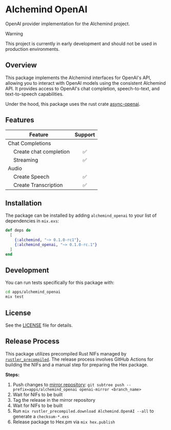 # Alchemind OpenAI

OpenAI provider implementation for the Alchemind project.

> [!WARNING]  
> This project is currently in early development and should not be used in production environments.

## Overview

This package implements the Alchemind interfaces for OpenAI's API, allowing you to interact with OpenAI models using the consistent Alchemind API. It provides access to OpenAI's chat completion, speech-to-text, and text-to-speech capabilities.

Under the hood, this package uses the rust crate [async-openai](https://github.com/64bit/async-openai).

## Features

| Feature | Support |
|---------|:-------:|
| Chat Completions |  |
| &nbsp;&nbsp;&nbsp;&nbsp;Create chat completion | ✅ |
| &nbsp;&nbsp;&nbsp;&nbsp;Streaming | ✅ |
| Audio |  |
| &nbsp;&nbsp;&nbsp;&nbsp;Create Speech | ✅ |
| &nbsp;&nbsp;&nbsp;&nbsp;Create Transcription | ✅ |

## Installation

The package can be installed by adding `alchemind_openai` to your list of dependencies in `mix.exs`:

```elixir
def deps do
  [
    {:alchemind, "~> 0.1.0-rc1"},
    {:alchemind_openai, "~> 0.1.0-rc.1"}
  ]
end
```

## Development

You can run tests specifically for this package with:

```bash
cd apps/alchemind_openai
mix test
```

## License

See the [LICENSE](LICENSE) file for details.

## Release Process

This package utilizes precompiled Rust NIFs managed by [`rustler_precompiled`](https://hexdocs.pm/rustler_precompiled/). The release process involves GitHub Actions for building the NIFs and a manual step for preparing the Hex package.

**Steps:**

1. Push changes to [mirror repository](https://github.com/bradleygolden/alchemind-openai): `git subtree push --prefix=apps/alchemind_openai openai-mirror <branch_name>`
2. Wait for NIFs to be built
3. Tag the release in the mirror repository
4. Wait for NIFs to be built
5. Run `mix rustler_precompiled.download Alchemind.OpenAI --all` to generate a `checksum-*.exs`
6. Release package to Hex.pm via `mix hex.publish`
